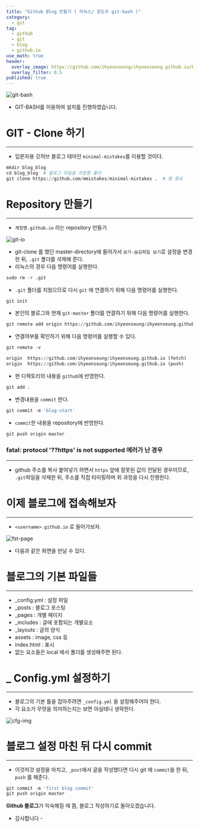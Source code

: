 ```yaml
---
title: "Github Blog 만들기 ( 리눅스/ 윈도우 git-bash )"
category:
  - git
tag:
  - github
  - git
  - blog
  - github.io
use_math: true
header:
  overlay_image: https://github.com/ihyeonseung/ihyeonseung.github.io/blob/master/assets/img/start/github_logo.png
  overlay_filter: 0.5
published: true
---
```


![git-bash](https://github.com/ihyeonseung/ihyeonseung.github.io/blob/master/assets/img/start/git_hpg/git_bash.png?raw=true)

- GIT-BASH를 이용하여 설치를 진행하였습니다.

# GIT - Clone 하기

---

- 입문자용 깃허브 블로그 테마인 `minimal-mistakes`를 이용할 것이다.

```python
mkdir blog_blog
cd blog_blog  # 블로그 파일을 저장할 폴더
git clone https://github.com/mmistakes/minimal-mistakes .  # 쩜 중요
```

# Repository 만들기

---

- `계정명.github.io` 라는 repository 만들기

![git-io](https://github.com/ihyeonseung/ihyeonseung.github.io/blob/master/assets/img/start/git_hpg/git_io.png?raw=true)

- git-clone 를 했던 master-directory에 들어가서 `보기-숨김파일 보기`로 설정을 변경한 뒤,  `.git` 폴더를 삭제해 준다.
- 리눅스의 경우 다음 명령어를 실행한다.

```python
sudo rm -r .git
```

- `.git` 폴더를 지웠으므로 다시 `git` 에 연결하기 위해 다음 명령어를 실행한다.

```python
git init
```

- 본인의 블로그와 현재 `git-master` 폴더를 연결하기 위해 다음 명령어를 실행한다.

```python
git remote add origin https://github.com/ihyeonseung/ihyeonseung.github.io
```

- 연결여부를 확인하기 위해 다음 명령어를 실행할 수 있다.

```python
git remote -v 

origin  https://github.com/ihyeonseung/ihyeonseung.github.io (fetch)
origin  https://github.com/ihyeonseung/ihyeonseung.github.io (push)
```

- 현 디렉토리의 내용을 `github`에 반영한다.

```python
git add .
```

- 변경내용을 `commit` 한다.

```python
git commit -m 'blog-start'
```

- `commit`한 내용을 repository에 반영한다.

```python
git push origin master
```

### fatal: protocol '??https' is not supported 에러가 난 경우

---

- github 주소를 복사 붙여넣기 하면서 `https` 앞에 잘못된 값이 전달된 경우이므로, `.git`파일을 삭제한 뒤, 주소를 직접 타이핑하며 위 과정을 다시 진행한다.

# 이제 블로그에 접속해보자

---

- `<username>.github.io` 로 들어가보자.

![fst-page](https://github.com/ihyeonseung/ihyeonseung.github.io/blob/master/assets/img/start/git_hpg/fst_page.png?raw=true)

- 다음과 같은 화면을 만날 수 있다.

# 블로그의 기본 파일들

---

- _config.yml : 설정 파일
- _posts : 블로그 포스팅
- _pages : 개별 페이지
- _includes : 글에 포함되는 개별요소
- _layouts : 글의 양식
- assets : image, css 등
- index.html : 표시
- 없는 요소들은 local 에서 폴더를 생성해주면 된다.

# _ Config.yml 설정하기

---

- 블로그의 기본 틀을 잡아주려면 `_config.yml` 을 설정해주어야 한다.
- 각 요소가 무엇을 의미하는지는 보면 아실테니 생략한다.

![cfg-img](https://github.com/ihyeonseung/ihyeonseung.github.io/blob/master/assets/img/start/git_hpg/cfg_img.png?raw=true)

# 블로그 설정 마친 뒤 다시 commit

---

- 이것저것 설정을 마치고, `_post`에서 글을 작성했다면 다시 git 에 `commit`을 한 뒤, `push` 를 해준다.

```python
git commit -m 'first blog commit'
git push origin master
```


**Github 블로그**가 익숙해질 때 쯤, 블로그 작성하기로 돌아오겠습니다.

- 감사합니다 -
